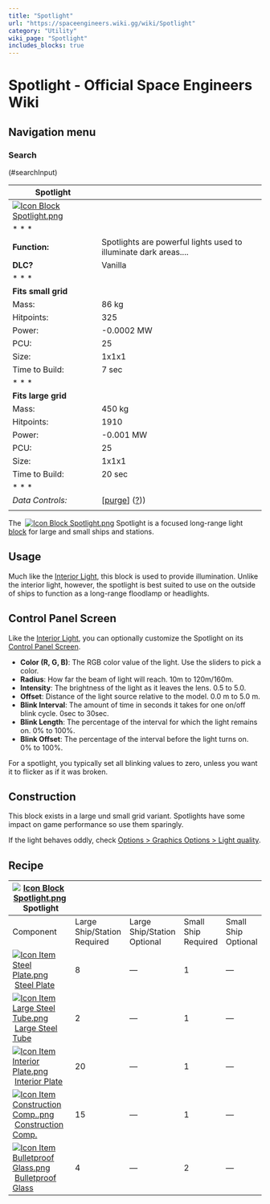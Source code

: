 ```yaml
---
title: "Spotlight"
url: "https://spaceengineers.wiki.gg/wiki/Spotlight"
category: "Utility"
wiki_page: "Spotlight"
includes_blocks: true
---
```


# Spotlight - Official Space Engineers Wiki

## Navigation menu

### Search

(#searchInput)

| Spotlight |     |
| --- | --- |
| [![Icon Block Spotlight.png](https://spaceengineers.wiki.gg/images/2/21/Icon_Block_Spotlight.png?fdad17)](https://spaceengineers.wiki.gg/wiki/File:Icon_Block_Spotlight.png) |     |
| * * * |     |
| **Function:** | Spotlights are powerful lights used to illuminate dark areas.... |
| **DLC?** | Vanilla |
| * * * |     |
| **Fits small grid** |     |
| Mass: | 86 kg |
| Hitpoints: | 325 |
| Power: | \-0.0002 MW |
| PCU: | 25  |
| Size: | 1x1x1 |
| Time to Build: | 7 sec |
| * * * |     |
| **Fits large grid** |     |
| Mass: | 450 kg |
| Hitpoints: | 1910 |
| Power: | \-0.001 MW |
| PCU: | 25  |
| Size: | 1x1x1 |
| Time to Build: | 20 sec |
| * * * |     |
| _Data Controls:_ | \[[purge](https://spaceengineers.wiki.gg/wiki/Spotlight?action=purge)\] ([?](https://spaceengineers.wiki.gg/wiki/Template:Info_Block))) |
|     |     |

The  [![Icon Block Spotlight.png](https://spaceengineers.wiki.gg/images/thumb/2/21/Icon_Block_Spotlight.png/21px-Icon_Block_Spotlight.png?fdad17)](https://spaceengineers.wiki.gg/wiki/Spotlight "Spotlight") Spotlight is a focused long-range light [block](https://spaceengineers.wiki.gg/wiki/Block "Block") for large and small ships and stations.

## Usage

Much like the [Interior Light](https://spaceengineers.wiki.gg/wiki/Interior_Light "Interior Light"), this block is used to provide illumination. Unlike the interior light, however, the spotlight is best suited to use on the outside of ships to function as a long-range floodlamp or headlights.

## Control Panel Screen

Like the [Interior Light](https://spaceengineers.wiki.gg/wiki/Interior_Light "Interior Light"), you can optionally customize the Spotlight on its [Control Panel Screen](https://spaceengineers.wiki.gg/wiki/Control_Panel_Screen "Control Panel Screen").

*   **Color (R, G, B)**: The RGB color value of the light. Use the sliders to pick a color.
*   **Radius**: How far the beam of light will reach. 10m to 120m/160m.
*   **Intensity**: The brightness of the light as it leaves the lens. 0.5 to 5.0.
*   **Offset**: Distance of the light source relative to the model. 0.0 m to 5.0 m.
*   **Blink Interval**: The amount of time in seconds it takes for one on/off blink cycle. 0sec to 30sec.
*   **Blink Length**: The percentage of the interval for which the light remains on. 0% to 100%.
*   **Blink Offset**: The percentage of the interval before the light turns on. 0% to 100%.

For a spotlight, you typically set all blinking values to zero, unless you want it to flicker as if it was broken.

## Construction

This block exists in a large und small grid variant. Spotlights have some impact on game performance so use them sparingly.

If the light behaves oddly, check [Options > Graphics Options > Light quality](https://spaceengineers.wiki.gg/wiki/Options "Options").

## Recipe

| [![Icon Block Spotlight.png](https://spaceengineers.wiki.gg/images/thumb/2/21/Icon_Block_Spotlight.png/21px-Icon_Block_Spotlight.png?fdad17)](https://spaceengineers.wiki.gg/wiki/Spotlight "Spotlight") Spotlight |     |     |     |     |
| --- | --- | --- | --- | --- |
| Component | Large Ship/Station  <br>Required | Large Ship/Station  <br>Optional | Small Ship  <br>Required | Small Ship  <br>Optional |
| [![Icon Item Steel Plate.png](https://spaceengineers.wiki.gg/images/thumb/4/4c/Icon_Item_Steel_Plate.png/21px-Icon_Item_Steel_Plate.png?437e3a)](https://spaceengineers.wiki.gg/wiki/Steel_Plate "Steel Plate") [Steel Plate](https://spaceengineers.wiki.gg/wiki/Steel_Plate "Steel Plate") | 8   | —   | 1   | —   |
| [![Icon Item Large Steel Tube.png](https://spaceengineers.wiki.gg/images/thumb/f/fe/Icon_Item_Large_Steel_Tube.png/21px-Icon_Item_Large_Steel_Tube.png?31c1e4)](https://spaceengineers.wiki.gg/wiki/Large_Steel_Tube "Large Steel Tube") [Large Steel Tube](https://spaceengineers.wiki.gg/wiki/Large_Steel_Tube "Large Steel Tube") | 2   | —   | 1   | —   |
| [![Icon Item Interior Plate.png](https://spaceengineers.wiki.gg/images/thumb/7/77/Icon_Item_Interior_Plate.png/21px-Icon_Item_Interior_Plate.png?d80f8e)](https://spaceengineers.wiki.gg/wiki/Interior_Plate "Interior Plate") [Interior Plate](https://spaceengineers.wiki.gg/wiki/Interior_Plate "Interior Plate") | 20  | —   | 1   | —   |
| [![Icon Item Construction Comp..png](https://spaceengineers.wiki.gg/images/thumb/4/45/Icon_Item_Construction_Comp..png/21px-Icon_Item_Construction_Comp..png?cdc26f)](https://spaceengineers.wiki.gg/wiki/Construction_Comp. "Construction Comp.") [Construction Comp.](https://spaceengineers.wiki.gg/wiki/Construction_Comp. "Construction Comp.") | 15  | —   | 1   | —   |
| [![Icon Item Bulletproof Glass.png](https://spaceengineers.wiki.gg/images/thumb/c/c1/Icon_Item_Bulletproof_Glass.png/21px-Icon_Item_Bulletproof_Glass.png?1941ea)](https://spaceengineers.wiki.gg/wiki/Bulletproof_Glass "Bulletproof Glass") [Bulletproof Glass](https://spaceengineers.wiki.gg/wiki/Bulletproof_Glass "Bulletproof Glass") | 4   | —   | 2   | —   |